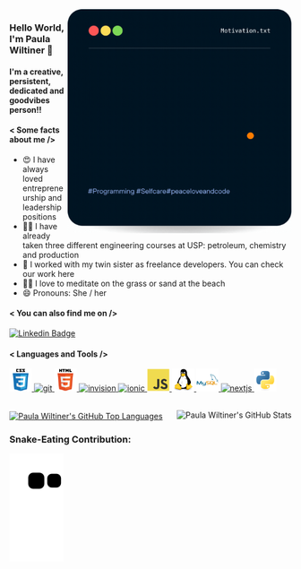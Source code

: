 <img align="right" alt="motivation.txt" src="https://github.com/PaulaWiltiner/PaulaWiltiner/blob/main/repeat.gif?raw=true" width="400" height="400" />

### Hello World, I'm Paula Wiltiner 👋

#### I'm a creative, persistent, dedicated and goodvibes person!!

#### < Some facts about me />

- :heart_eyes:  I have always loved entrepreneurship and leadership positions
- :student:  I have already taken three different engineering courses at USP: petroleum, chemistry and production
-	:two_women_holding_hands:  I worked with my twin sister as freelance developers. You can check our work here
- :lotus_position_woman:  I love to meditate on the grass or sand at the beach 
- 😄  Pronouns: She / her


####  < You can also find me on />
[![Linkedin Badge](https://img.shields.io/badge/-LinkedIn-blue?style=flat-square&logo=Linkedin&logoColor=white&link=https://www.linkedin.com/in/paula-wiltiner-santana-2a056719a/)](https://www.linkedin.com/in/paula-wiltiner-santana-2a056719a/)


####  < Languages and Tools />

<p align="left"> <a href="https://www.w3schools.com/css/" target="_blank" rel="noreferrer"> <img src="https://raw.githubusercontent.com/devicons/devicon/master/icons/css3/css3-original-wordmark.svg" alt="css3" width="40" height="40"/> </a> <a href="https://git-scm.com/" target="_blank" rel="noreferrer"> <img src="https://www.vectorlogo.zone/logos/git-scm/git-scm-icon.svg" alt="git" width="40" height="40"/> </a> <a href="https://www.w3.org/html/" target="_blank" rel="noreferrer"> <img src="https://raw.githubusercontent.com/devicons/devicon/master/icons/html5/html5-original-wordmark.svg" alt="html5" width="40" height="40"/> </a> <a href="https://www.invisionapp.com/" target="_blank" rel="noreferrer"> <img src="https://www.vectorlogo.zone/logos/invisionapp/invisionapp-icon.svg" alt="invision" width="40" height="40"/> </a> <a href="https://ionicframework.com" target="_blank" rel="noreferrer"> <img src="https://upload.wikimedia.org/wikipedia/commons/d/d1/Ionic_Logo.svg" alt="ionic" width="40" height="40"/> </a> <a href="https://developer.mozilla.org/en-US/docs/Web/JavaScript" target="_blank" rel="noreferrer"> <img src="https://raw.githubusercontent.com/devicons/devicon/master/icons/javascript/javascript-original.svg" alt="javascript" width="40" height="40"/> </a> <a href="https://www.linux.org/" target="_blank" rel="noreferrer"> <img src="https://raw.githubusercontent.com/devicons/devicon/master/icons/linux/linux-original.svg" alt="linux" width="40" height="40"/> </a> <a href="https://www.mysql.com/" target="_blank" rel="noreferrer"> <img src="https://raw.githubusercontent.com/devicons/devicon/master/icons/mysql/mysql-original-wordmark.svg" alt="mysql" width="40" height="40"/> </a> <a href="https://nextjs.org/" target="_blank" rel="noreferrer"> <img src="https://cdn.worldvectorlogo.com/logos/nextjs-2.svg" alt="nextjs" width="40" height="40"/> </a> <a href="https://www.python.org" target="_blank" rel="noreferrer"> <img src="https://raw.githubusercontent.com/devicons/devicon/master/icons/python/python-original.svg" alt="python" width="40" height="40"/> </a> </p>


<br />
<div>
  <a href="https://github.com/anuraghazra/github-readme-stats">
    
  <img align="center"  alt="Paula Wiltiner's GitHub Top Languages" src="https://github-readme-stats.vercel.app/api/top-langs/?username=paulawiltiner&theme=react" />

  </a>
  <a href="https://github.com/anuraghazra/convoychat">
    <img align="right" alt="Paula Wiltiner's GitHub Stats" src="https://github-readme-stats.vercel.app/api?username=paulawiltiner&show_icons=true&hide_border=true&theme=react" />
  </a>
</div>

<h3 align="left">Snake-Eating Contribution:</h3>
<p><img align="center" src="https://github.com/paulawiltiner/paulawiltiner/blob/output/github-contribution-grid-snake.svg" alt="paulawiltiner" /></p>


